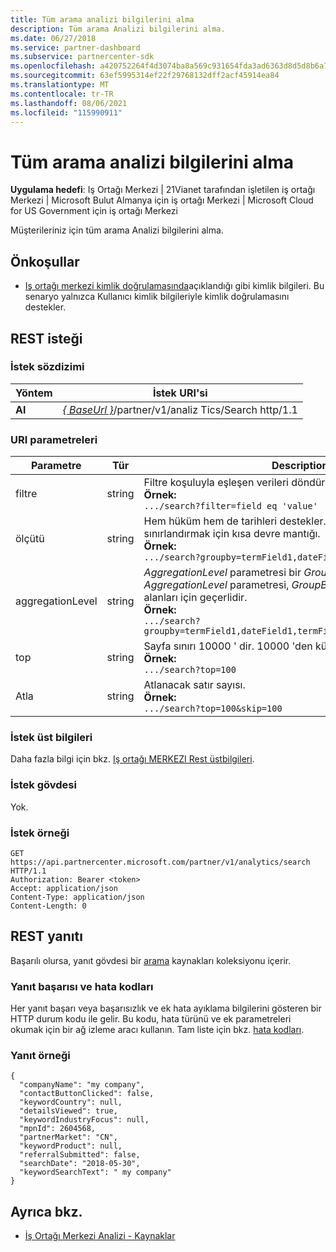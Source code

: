 ```yaml
---
title: Tüm arama analizi bilgilerini alma
description: Tüm arama Analizi bilgilerini alma.
ms.date: 06/27/2018
ms.service: partner-dashboard
ms.subservice: partnercenter-sdk
ms.openlocfilehash: a420752264f4d3074ba8a569c931654fda3ad6363d8d5d8b6a7a3e32af126bd1
ms.sourcegitcommit: 63ef5995314ef22f29768132dff2acf45914ea84
ms.translationtype: MT
ms.contentlocale: tr-TR
ms.lasthandoff: 08/06/2021
ms.locfileid: "115990911"
---
```

# <a name="get-all-search-analytics-information"></a>Tüm arama analizi bilgilerini alma

**Uygulama hedefi**: Iş Ortağı Merkezi | 21Vianet tarafından işletilen iş ortağı Merkezi | Microsoft Bulut Almanya için iş ortağı Merkezi | Microsoft Cloud for US Government için iş ortağı Merkezi

Müşterileriniz için tüm arama Analizi bilgilerini alma.

## <a name="prerequisites"></a>Önkoşullar

- [Iş ortağı merkezi kimlik doğrulamasında](partner-center-authentication.md)açıklandığı gibi kimlik bilgileri. Bu senaryo yalnızca Kullanıcı kimlik bilgileriyle kimlik doğrulamasını destekler.

## <a name="rest-request"></a>REST isteği

### <a name="request-syntax"></a>İstek sözdizimi

| Yöntem  | İstek URI'si |
|---------|-------------|
| **Al** | [*\{ BaseUrl \}*](partner-center-rest-urls.md)/partner/v1/analiz Tics/Search http/1.1 |

### <a name="uri-parameters"></a>URI parametreleri

|    Parametre     |  Tür  |                                                                                                                   Description                                                                                                                    |
|------------------|--------|--------------------------------------------------------------------------------------------------------------------------------------------------------------------------------------------------------------------------------------------------|
|      filtre      | string |                                                                     Filtre koşuluyla eşleşen verileri döndürür. </br> **Örnek:**</br> `.../search?filter=field eq 'value'`                                                                     |
|     ölçütü      | string |                                         Hem hüküm hem de tarihleri destekler. Demet sayısını sınırlandırmak için kısa devre mantığı. </br> **Örnek:**</br> `.../search?groupby=termField1,dateField1,termField2`                                         |
| aggregationLevel | string | *AggregationLevel* parametresi bir *GroupBy* gerektirir. *AggregationLevel* parametresi, *GroupBy* içinde bulunan tüm tarih alanları için geçerlidir. </br> **Örnek:**</br>  `.../search?groupby=termField1,dateField1,termField2&aggregationLevel=day` |
|       top        | string |                                                                     Sayfa sınırı 10000 ' dir. 10000 'den küçük bir değer alır.  </br> **Örnek:**</br>  `.../search?top=100`                                                                     |
|       Atla       | string |                                                                                  Atlanacak satır sayısı. </br> **Örnek:**</br> `.../search?top=100&skip=100`                                                                                   |

### <a name="request-headers"></a>İstek üst bilgileri

Daha fazla bilgi için bkz. [Iş ortağı MERKEZI Rest üstbilgileri](headers.md).

### <a name="request-body"></a>İstek gövdesi

Yok.

### <a name="request-example"></a>İstek örneği

```http
GET https://api.partnercenter.microsoft.com/partner/v1/analytics/search HTTP/1.1
Authorization: Bearer <token>
Accept: application/json
Content-Type: application/json
Content-Length: 0
```

## <a name="rest-response"></a>REST yanıtı

Başarılı olursa, yanıt gövdesi bir [arama](partner-center-analytics-resources.md#search-resource) kaynakları koleksiyonu içerir.

### <a name="response-success-and-error-codes"></a>Yanıt başarısı ve hata kodları

Her yanıt başarı veya başarısızlık ve ek hata ayıklama bilgilerini gösteren bir HTTP durum kodu ile gelir. Bu kodu, hata türünü ve ek parametreleri okumak için bir ağ izleme aracı kullanın. Tam liste için bkz. [hata kodları](error-codes.md).

### <a name="response-example"></a>Yanıt örneği

```http
{
  "companyName": "my company",
  "contactButtonClicked": false,
  "keywordCountry": null,
  "detailsViewed": true,
  "keywordIndustryFocus": null,
  "mpnId": 2604568,
  "partnerMarket": "CN",
  "keywordProduct": null,
  "referralSubmitted": false,
  "searchDate": "2018-05-30",
  "keywordSearchText": " my company"
}
```

## <a name="see-also"></a>Ayrıca bkz.

- [İş Ortağı Merkezi Analizi - Kaynaklar](partner-center-analytics-resources.md)
